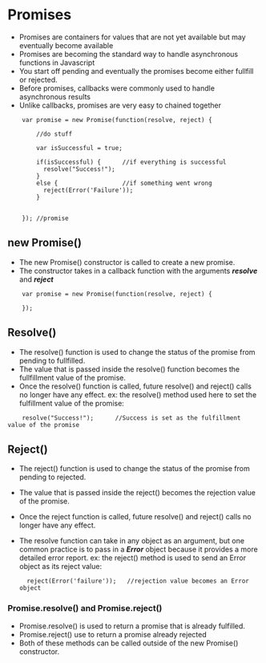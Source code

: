# Promises
- Promises are containers for values that are not yet available but may eventually become available
- Promises are becoming the standard way to handle asynchronous functions in Javascript
- You start off pending and eventually the promises become either fullfill or rejected.
- Before promises, callbacks were commonly used to handle asynchronous results
- Unlike callbacks, promises are very easy to chained together

```
    var promise = new Promise(function(resolve, reject) {
        
        //do stuff
        
        var isSuccessful = true;
        
        if(isSuccessful) {      //if everything is successful
          resolve("Success!");
        }
        else {                  //if something went wrong
          reject(Error('Failure'));
        }
        
        
    }); //promise

```

## new Promise()
- The new Promise() constructor is called to create a new promise.
- The constructor takes in a callback function with the arguments ***resolve*** and ***reject***

```
    var promise = new Promise(function(resolve, reject) {
    
    });
```

## Resolve()
- The resolve() function is used to change the status of the promise from pending to fullfilled.
- The value that is passed inside the resolve() function becomes the fullfillment value of the promise.
- Once the resolve() function is called, future resolve() and reject() calls no longer have any effect.
ex:
  the resolve() method used here to set the fulfillment value of the promise:

```
    resolve("Success!");      //Success is set as the fulfillment value of the promise
```
## Reject()
- The reject() function is used to change the status of the promise from pending to rejected.
- The value that is passed inside the reject() becomes the rejection value of the promise.
- Once the reject function is called, future resolve() and reject() calls no longer have any effect.
- The resolve function can take in any object as an argument, but one common practice is to pass in a ***Error*** object
  because it provides a more detailed error report.
ex:
  the reject() method is used to send an Error object as its reject value:
  
  ```   
    reject(Error('failure'));   //rejection value becomes an Error object
  
  ```
 
### Promise.resolve() and Promise.reject()
- Promise.resolve() is used to return a promise that is already fulfilled.
- Promise.reject() use to return a promise already rejected
- Both of these methods can be called outside of the new Promise() constructor.




  
  













